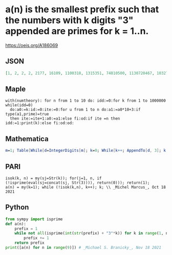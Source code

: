 # a\(n\) is the smallest prefix such that the numbers with k digits "3" appended are primes for k \= 1\.\.n\.
https://oeis.org/A186069
## JSON
```JSON
[1, 2, 2, 2, 2177, 16109, 1100318, 1315351, 74810500, 1130720467, 103273582897, 1587865798465]
```
## Maple
```Maple
with(numtheory): for n from 1 to 10 do: idd:=0:for k from 1 to 1000000 while(idd=0)
  do:a0:=k:id:=0:ite:=0:for u from 1 to n do:a1:=a0*10+3:if type(a1,prime)=true
  then ite:=ite+1:a0:=a1:else fi:od:if ite =n then idd:=1:print(k):else fi:od:od:
```
## Mathematica
```Mathematica
m=1; Table[While[d=IntegerDigits[m]; k=0; While[k++; AppendTo[d, 3]; k <= n && PrimeQ[FromDigits[d]]]; k <= n, m++]; m, {n, 6}]
```
## PARI
```PARI
isok(k, n) = my(sj=Str(k)); for(j=1, n, if (!isprime(eval(sj=concat(sj, Str(3)))), return(0))); return(1);
a(n) = my(k=1); while (!isok(k,n), k++); k; \\ _Michel Marcus_, Oct 18 2021
```
## Python
```Python
from sympy import isprime
def a(n):
    prefix = 1
    while not all(isprime(int(str(prefix) + "3"*k)) for k in range(1, n+1)):
        prefix += 1
    return prefix
print([a(n) for n in range(9)]) # _Michael S. Branicky_, Nov 18 2021
```
